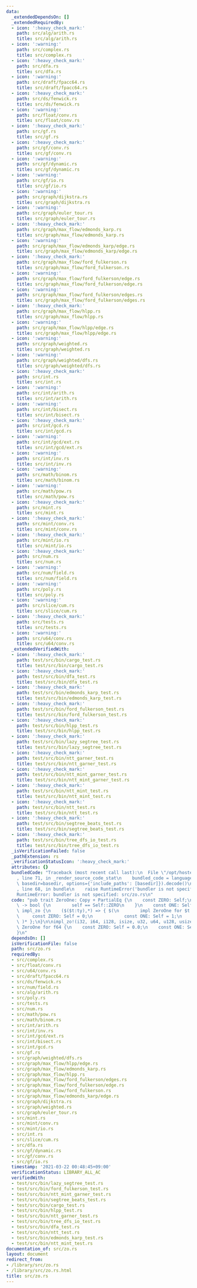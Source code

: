 ```yaml
---
data:
  _extendedDependsOn: []
  _extendedRequiredBy:
  - icon: ':heavy_check_mark:'
    path: src/alg/arith.rs
    title: src/alg/arith.rs
  - icon: ':warning:'
    path: src/complex.rs
    title: src/complex.rs
  - icon: ':heavy_check_mark:'
    path: src/dfa.rs
    title: src/dfa.rs
  - icon: ':warning:'
    path: src/draft/fpacc64.rs
    title: src/draft/fpacc64.rs
  - icon: ':heavy_check_mark:'
    path: src/ds/fenwick.rs
    title: src/ds/fenwick.rs
  - icon: ':warning:'
    path: src/float/conv.rs
    title: src/float/conv.rs
  - icon: ':heavy_check_mark:'
    path: src/gf.rs
    title: src/gf.rs
  - icon: ':heavy_check_mark:'
    path: src/gf/conv.rs
    title: src/gf/conv.rs
  - icon: ':warning:'
    path: src/gf/dynamic.rs
    title: src/gf/dynamic.rs
  - icon: ':warning:'
    path: src/gf/io.rs
    title: src/gf/io.rs
  - icon: ':warning:'
    path: src/graph/dijkstra.rs
    title: src/graph/dijkstra.rs
  - icon: ':warning:'
    path: src/graph/euler_tour.rs
    title: src/graph/euler_tour.rs
  - icon: ':heavy_check_mark:'
    path: src/graph/max_flow/edmonds_karp.rs
    title: src/graph/max_flow/edmonds_karp.rs
  - icon: ':warning:'
    path: src/graph/max_flow/edmonds_karp/edge.rs
    title: src/graph/max_flow/edmonds_karp/edge.rs
  - icon: ':heavy_check_mark:'
    path: src/graph/max_flow/ford_fulkerson.rs
    title: src/graph/max_flow/ford_fulkerson.rs
  - icon: ':warning:'
    path: src/graph/max_flow/ford_fulkerson/edge.rs
    title: src/graph/max_flow/ford_fulkerson/edge.rs
  - icon: ':warning:'
    path: src/graph/max_flow/ford_fulkerson/edges.rs
    title: src/graph/max_flow/ford_fulkerson/edges.rs
  - icon: ':heavy_check_mark:'
    path: src/graph/max_flow/hlpp.rs
    title: src/graph/max_flow/hlpp.rs
  - icon: ':warning:'
    path: src/graph/max_flow/hlpp/edge.rs
    title: src/graph/max_flow/hlpp/edge.rs
  - icon: ':warning:'
    path: src/graph/weighted.rs
    title: src/graph/weighted.rs
  - icon: ':warning:'
    path: src/graph/weighted/dfs.rs
    title: src/graph/weighted/dfs.rs
  - icon: ':heavy_check_mark:'
    path: src/int.rs
    title: src/int.rs
  - icon: ':warning:'
    path: src/int/arith.rs
    title: src/int/arith.rs
  - icon: ':warning:'
    path: src/int/bisect.rs
    title: src/int/bisect.rs
  - icon: ':heavy_check_mark:'
    path: src/int/gcd.rs
    title: src/int/gcd.rs
  - icon: ':warning:'
    path: src/int/gcd/ext.rs
    title: src/int/gcd/ext.rs
  - icon: ':warning:'
    path: src/int/inv.rs
    title: src/int/inv.rs
  - icon: ':warning:'
    path: src/math/binom.rs
    title: src/math/binom.rs
  - icon: ':warning:'
    path: src/math/pow.rs
    title: src/math/pow.rs
  - icon: ':heavy_check_mark:'
    path: src/mint.rs
    title: src/mint.rs
  - icon: ':heavy_check_mark:'
    path: src/mint/conv.rs
    title: src/mint/conv.rs
  - icon: ':heavy_check_mark:'
    path: src/mint/io.rs
    title: src/mint/io.rs
  - icon: ':heavy_check_mark:'
    path: src/num.rs
    title: src/num.rs
  - icon: ':warning:'
    path: src/num/field.rs
    title: src/num/field.rs
  - icon: ':warning:'
    path: src/poly.rs
    title: src/poly.rs
  - icon: ':warning:'
    path: src/slice/cum.rs
    title: src/slice/cum.rs
  - icon: ':heavy_check_mark:'
    path: src/tests.rs
    title: src/tests.rs
  - icon: ':warning:'
    path: src/u64/conv.rs
    title: src/u64/conv.rs
  _extendedVerifiedWith:
  - icon: ':heavy_check_mark:'
    path: test/src/bin/cargo_test.rs
    title: test/src/bin/cargo_test.rs
  - icon: ':heavy_check_mark:'
    path: test/src/bin/dfa_test.rs
    title: test/src/bin/dfa_test.rs
  - icon: ':heavy_check_mark:'
    path: test/src/bin/edmonds_karp_test.rs
    title: test/src/bin/edmonds_karp_test.rs
  - icon: ':heavy_check_mark:'
    path: test/src/bin/ford_fulkerson_test.rs
    title: test/src/bin/ford_fulkerson_test.rs
  - icon: ':heavy_check_mark:'
    path: test/src/bin/hlpp_test.rs
    title: test/src/bin/hlpp_test.rs
  - icon: ':heavy_check_mark:'
    path: test/src/bin/lazy_segtree_test.rs
    title: test/src/bin/lazy_segtree_test.rs
  - icon: ':heavy_check_mark:'
    path: test/src/bin/ntt_garner_test.rs
    title: test/src/bin/ntt_garner_test.rs
  - icon: ':heavy_check_mark:'
    path: test/src/bin/ntt_mint_garner_test.rs
    title: test/src/bin/ntt_mint_garner_test.rs
  - icon: ':heavy_check_mark:'
    path: test/src/bin/ntt_mint_test.rs
    title: test/src/bin/ntt_mint_test.rs
  - icon: ':heavy_check_mark:'
    path: test/src/bin/ntt_test.rs
    title: test/src/bin/ntt_test.rs
  - icon: ':heavy_check_mark:'
    path: test/src/bin/segtree_beats_test.rs
    title: test/src/bin/segtree_beats_test.rs
  - icon: ':heavy_check_mark:'
    path: test/src/bin/tree_dfs_io_test.rs
    title: test/src/bin/tree_dfs_io_test.rs
  _isVerificationFailed: false
  _pathExtension: rs
  _verificationStatusIcon: ':heavy_check_mark:'
  attributes: {}
  bundledCode: "Traceback (most recent call last):\n  File \"/opt/hostedtoolcache/Python/3.9.4/x64/lib/python3.9/site-packages/onlinejudge_verify/documentation/build.py\"\
    , line 71, in _render_source_code_stat\n    bundled_code = language.bundle(stat.path,\
    \ basedir=basedir, options={'include_paths': [basedir]}).decode()\n  File \"/opt/hostedtoolcache/Python/3.9.4/x64/lib/python3.9/site-packages/onlinejudge_verify/languages/user_defined.py\"\
    , line 68, in bundle\n    raise RuntimeError('bundler is not specified: {}'.format(path.as_posix()))\n\
    RuntimeError: bundler is not specified: src/zo.rs\n"
  code: "pub trait ZeroOne: Copy + PartialEq {\n    const ZERO: Self;\n    fn is_zero(self)\
    \ -> bool {\n        self == Self::ZERO\n    }\n    const ONE: Self;\n}\n\nmacro_rules!\
    \ impl_zo {\n    ($($t:ty),*) => { $(\n        impl ZeroOne for $t {\n       \
    \     const ZERO: Self = 0;\n            const ONE: Self = 1;\n        }\n   \
    \ )* };\n}\n\nimpl_zo!(i32, i64, i128, isize, u32, u64, u128, usize);\n\nimpl\
    \ ZeroOne for f64 {\n    const ZERO: Self = 0.0;\n    const ONE: Self = 1.0;\n\
    }\n"
  dependsOn: []
  isVerificationFile: false
  path: src/zo.rs
  requiredBy:
  - src/complex.rs
  - src/float/conv.rs
  - src/u64/conv.rs
  - src/draft/fpacc64.rs
  - src/ds/fenwick.rs
  - src/num/field.rs
  - src/alg/arith.rs
  - src/poly.rs
  - src/tests.rs
  - src/num.rs
  - src/math/pow.rs
  - src/math/binom.rs
  - src/int/arith.rs
  - src/int/inv.rs
  - src/int/gcd/ext.rs
  - src/int/bisect.rs
  - src/int/gcd.rs
  - src/gf.rs
  - src/graph/weighted/dfs.rs
  - src/graph/max_flow/hlpp/edge.rs
  - src/graph/max_flow/edmonds_karp.rs
  - src/graph/max_flow/hlpp.rs
  - src/graph/max_flow/ford_fulkerson/edges.rs
  - src/graph/max_flow/ford_fulkerson/edge.rs
  - src/graph/max_flow/ford_fulkerson.rs
  - src/graph/max_flow/edmonds_karp/edge.rs
  - src/graph/dijkstra.rs
  - src/graph/weighted.rs
  - src/graph/euler_tour.rs
  - src/mint.rs
  - src/mint/conv.rs
  - src/mint/io.rs
  - src/int.rs
  - src/slice/cum.rs
  - src/dfa.rs
  - src/gf/dynamic.rs
  - src/gf/conv.rs
  - src/gf/io.rs
  timestamp: '2021-03-22 00:48:45+09:00'
  verificationStatus: LIBRARY_ALL_AC
  verifiedWith:
  - test/src/bin/lazy_segtree_test.rs
  - test/src/bin/ford_fulkerson_test.rs
  - test/src/bin/ntt_mint_garner_test.rs
  - test/src/bin/segtree_beats_test.rs
  - test/src/bin/cargo_test.rs
  - test/src/bin/hlpp_test.rs
  - test/src/bin/ntt_garner_test.rs
  - test/src/bin/tree_dfs_io_test.rs
  - test/src/bin/dfa_test.rs
  - test/src/bin/ntt_test.rs
  - test/src/bin/edmonds_karp_test.rs
  - test/src/bin/ntt_mint_test.rs
documentation_of: src/zo.rs
layout: document
redirect_from:
- /library/src/zo.rs
- /library/src/zo.rs.html
title: src/zo.rs
---
```

